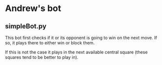 # Andrew's bot

## simpleBot.py

This bot first checks if it or its opponent is going to win on the next move. If so, it plays there to either win or block them.

If this is not the case it plays in the next available central square (these squares tend to be better to play in).
